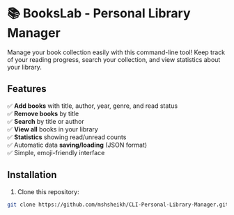 # 📚 BooksLab - Personal Library Manager

Manage your book collection easily with this command-line tool! Keep track of your reading progress, search your collection, and view statistics about your library.

## Features

✅ **Add books** with title, author, year, genre, and read status  
✅ **Remove books** by title  
✅ **Search** by title or author  
✅ **View all** books in your library  
✅ **Statistics** showing read/unread counts  
✅ Automatic data **saving/loading** (JSON format)  
✅ Simple, emoji-friendly interface  

## Installation

1. Clone this repository:
```bash
git clone https://github.com/mshsheikh/CLI-Personal-Library-Manager.git
